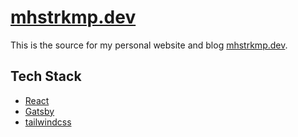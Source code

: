 # [mhstrkmp.dev](https://mhstrkmp.dev)

This is the source for my personal website and blog [mhstrkmp.dev](https://mhstrkmp.dev).

## Tech Stack

- [React](https://github.com/facebook/react)
- [Gatsby](https://github.com/gatsbyjs/gatsby)
- [tailwindcss](https://github.com/tailwindlabs/tailwindcss)
